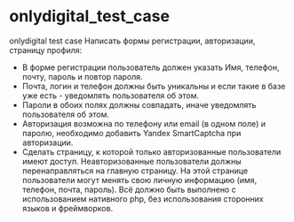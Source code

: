 # onlydigital_test_case
onlydigital test case
Написать формы регистрации, авторизации, страницу профиля:
 - В форме регистрации пользователь должен указать Имя, телефон, почту, пароль и повтор пароля.
 - Почта, логин  и телефон должны быть уникальны и если такие в базе уже есть - уведомлять пользователя об этом.
 - Пароли в обоих полях должны совпадать, иначе уведомлять пользователя об этом.
 - Авторизация возможна по телефону или email (в одном поле) и паролю, необходимо добавить Yandex SmartCaptcha при авторизации.
 - Сделать страницу, к которой только авторизованные пользователи имеют доступ. Неавторизованные пользователи должны перенаправляться на главную страницу. На этой странице пользователи могут менять свою личную информацию (имя, телефон, почта, пароль).
Всё должно быть выполнено с использованием нативного php, без использования сторонних языков и фреймворков.
